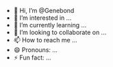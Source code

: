 - 👋 Hi, I’m @Genebond
- 👀 I’m interested in ...
- 🌱 I’m currently learning ...
- 💞️ I’m looking to collaborate on ...
- 📫 How to reach me ...
- 😄 Pronouns: ...
- ⚡ Fun fact: ...

<!---
Genebond/Genebond is a ✨ special ✨ repository because its `README.md` (this file) appears on your GitHub profile.
You can click the Preview link to take a look at your changes.
--->
